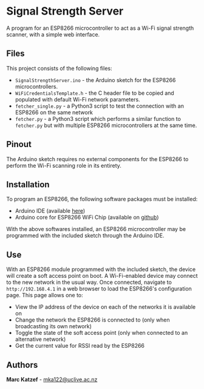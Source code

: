 # Signal Strength Server
A program for an ESP8266 microcontroller to act as a Wi-Fi signal strength scanner, with a simple web interface.
## Files
This project consists of the following files: 
* `SignalStrengthServer.ino` - the Arduino sketch for the ESP8266 microcontrollers.
* `WiFiCredentialsTemplate.h` - the C header file to be copied and populated with default Wi-Fi network parameters.
* `fetcher_single.py` - a Python3 script to test the connection with an ESP8266 on the same network
* `fetcher.py` - a Python3 script which performs a similar function to `fetcher.py` but with multiple ESP8266 microcontrollers at the same time.

## Pinout
The Arduino sketch requires no external components for the ESP8266 to perform the Wi-Fi scanning role in its entirety.

## Installation
To program an ESP8266, the following software packages must be installed:
* Arduino IDE (available [here](https://www.arduino.cc/en/Main/Software))
* Arduino core for ESP8266 WiFi Chip (available on [github](https://github.com/esp8266/Arduino))

With the above softwares installed, an ESP8266 microcontroller may be programmed with the included sketch through the Arduino IDE.

## Use
With an ESP8266 module programmed with the included sketch, the device will create a soft access point on boot. A Wi-Fi-enabled device may connect to the new network in the usual way. Once connected, navigate to  `http://192.168.4.1` in a web browser to load the ESP8266's configuration page. This page allows one to:
* View the IP address of the device on each of the networks it is available on
* Change the network the ESP8266 is connected to (only when broadcasting its own network)
* Toggle the state of the soft access point (only when connected to an alternative network)
* Get the current value for RSSI read by the ESP8266

## Authors
**Marc Katzef** - mka122@uclive.ac.nz
